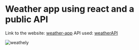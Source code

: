 # Weather app using react and a public API
Link to the website: [weather-app](https://thareendra2000-weather-app.netlify.app/)
 API used: [weatherAPI](https://openweathermap.org/api) 

![weathely](https://user-images.githubusercontent.com/97722096/212614463-b0f34b79-21aa-4b37-8d99-903d91b6ad53.PNG)